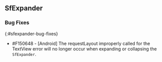 ## SfExpander

### Bug Fixes
{:#sfexpander-bug-fixes}

* \#F150648 - [Android] The requestLayout improperly called for the TextView error will no longer occur when expanding or collapsing the `SfExpander`.
